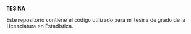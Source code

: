 **TESINA**


Este repositorio contiene el código utilizado para mi tesina de grado de la Licenciatura en Estadística.
